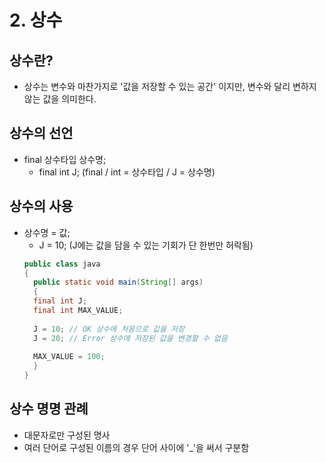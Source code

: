 # 2. 상수
## 상수란?
* 상수는 변수와 마찬가지로 '값을 저장할 수 있는 공간' 이지만, 변수와 달리 변하지 않는 값을 의미한다.

## 상수의 선언
* final 상수타입 상수명;
  - final int J; (final / int = 상수타입 / J = 상수명)

## 상수의 사용
* 상수명 = 값;
  - J = 10; (J에는 값을 담을 수 있는 기회가 단 한번만 허락됨)
  ``` java
  public class java
  {
    public static void main(String[] args)
    {
    final int J;
    final int MAX_VALUE;
    
    J = 10; // OK 상수에 처음으로 값을 저장
    J = 20; // Error 상수에 저장된 값을 변경할 수 없음
    
    MAX_VALUE = 100; 
    }
  }
  ```

## 상수 명명 관례
* 대문자로만 구성된 명사
* 여러 단어로 구성된 이름의 경우 단어 사이에 '_'을 써서 구분함
